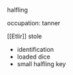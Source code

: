 halfling

occupation: tanner

[[Etlir]] stole
- identification
- loaded dice
- small halfling key



